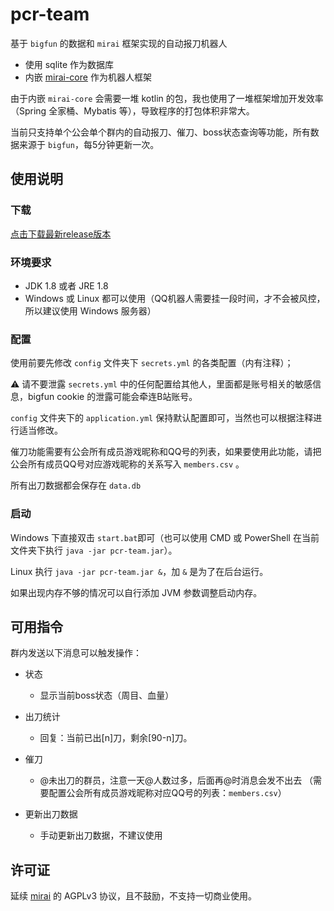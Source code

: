 # pcr-team

基于 `bigfun` 的数据和 `mirai` 框架实现的自动报刀机器人

* 使用 sqlite 作为数据库
* 内嵌 [mirai-core](https://github.com/mamoe/mirai) 作为机器人框架

由于内嵌 `mirai-core` 会需要一堆 kotlin 的包，我也使用了一堆框架增加开发效率（Spring 全家桶、Mybatis 等），导致程序的打包体积非常大。

当前只支持单个公会单个群内的自动报刀、催刀、boss状态查询等功能，所有数据来源于 `bigfun`，每5分钟更新一次。

## 使用说明

### 下载

[点击下载最新release版本]()

### 环境要求

  * JDK 1.8 或者 JRE 1.8
  * Windows 或 Linux 都可以使用（QQ机器人需要挂一段时间，才不会被风控，所以建议使用 Windows 服务器）

### 配置

使用前要先修改 `config` 文件夹下 `secrets.yml` 的各类配置（内有注释）；

⚠️ 请不要泄露 `secrets.yml` 中的任何配置给其他人，里面都是账号相关的敏感信息，bigfun cookie 的泄露可能会牵连B站账号。

`config` 文件夹下的 `application.yml` 保持默认配置即可，当然也可以根据注释进行适当修改。

催刀功能需要有公会所有成员游戏昵称和QQ号的列表，如果要使用此功能，请把公会所有成员QQ号对应游戏昵称的关系写入 `members.csv` 。

所有出刀数据都会保存在 `data.db`

### 启动

Windows 下直接双击 `start.bat`即可（也可以使用 CMD 或 PowerShell 在当前文件夹下执行 `java -jar pcr-team.jar`）。

Linux 执行 `java -jar pcr-team.jar &`，加 `&` 是为了在后台运行。

如果出现内存不够的情况可以自行添加 JVM 参数调整启动内存。

## 可用指令

群内发送以下消息可以触发操作：

- 状态
    - 显示当前boss状态（周目、血量）

- 出刀统计
    - 回复：当前已出[n]刀，剩余[90-n]刀。

- 催刀
    - @未出刀的群员，注意一天@人数过多，后面再@时消息会发不出去 （需要配置公会所有成员游戏昵称对应QQ号的列表：`members.csv`）
    
- 更新出刀数据
    - 手动更新出刀数据，不建议使用

## 许可证

延续 [mirai](https://github.com/mamoe/mirai) 的 AGPLv3 协议，且不鼓励，不支持一切商业使用。
